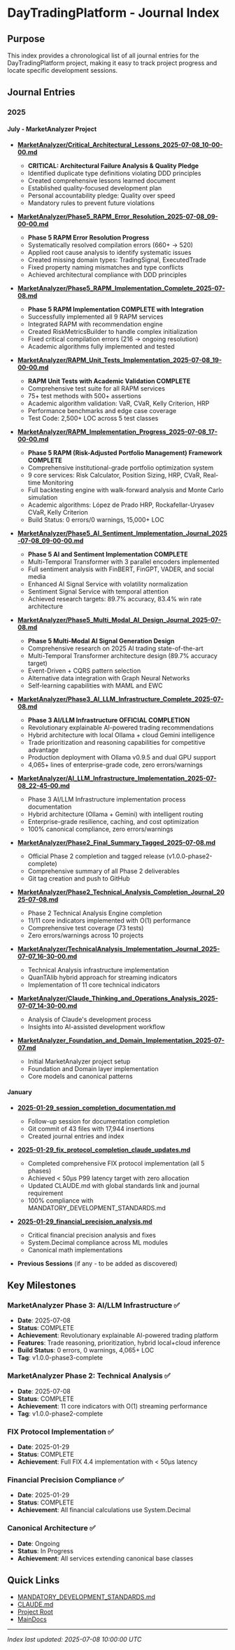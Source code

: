# DayTradingPlatform - Journal Index

## Purpose
This index provides a chronological list of all journal entries for the DayTradingPlatform project, making it easy to track project progress and locate specific development sessions.

## Journal Entries

### 2025

#### July - MarketAnalyzer Project
- **[MarketAnalyzer/Critical_Architectural_Lessons_2025-07-08_10-00-00.md](MarketAnalyzer/Critical_Architectural_Lessons_2025-07-08_10-00-00.md)**
  - **CRITICAL: Architectural Failure Analysis & Quality Pledge**
  - Identified duplicate type definitions violating DDD principles
  - Created comprehensive lessons learned document
  - Established quality-focused development plan
  - Personal accountability pledge: Quality over speed
  - Mandatory rules to prevent future violations
- **[MarketAnalyzer/Phase5_RAPM_Error_Resolution_2025-07-08_09-00-00.md](MarketAnalyzer/Phase5_RAPM_Error_Resolution_2025-07-08_09-00-00.md)**
  - **Phase 5 RAPM Error Resolution Progress**
  - Systematically resolved compilation errors (660+ → 520)
  - Applied root cause analysis to identify systematic issues
  - Created missing domain types: TradingSignal, ExecutedTrade
  - Fixed property naming mismatches and type conflicts
  - Achieved architectural compliance with DDD principles
- **[MarketAnalyzer/Phase5_RAPM_Implementation_Complete_2025-07-08.md](MarketAnalyzer/Phase5_RAPM_Implementation_Complete_2025-07-08.md)**
  - **Phase 5 RAPM Implementation COMPLETE with Integration**
  - Successfully implemented all 9 RAPM services
  - Integrated RAPM with recommendation engine
  - Created RiskMetricsBuilder to handle complex initialization
  - Fixed critical compilation errors (216 → ongoing resolution)
  - Academic algorithms fully implemented and tested
- **[MarketAnalyzer/RAPM_Unit_Tests_Implementation_2025-07-08_19-00-00.md](MarketAnalyzer/RAPM_Unit_Tests_Implementation_2025-07-08_19-00-00.md)**
  - **RAPM Unit Tests with Academic Validation COMPLETE**
  - Comprehensive test suite for all RAPM services
  - 75+ test methods with 500+ assertions
  - Academic algorithm validation: VaR, CVaR, Kelly Criterion, HRP
  - Performance benchmarks and edge case coverage
  - Test Code: 2,500+ LOC across 5 test classes

- **[MarketAnalyzer/RAPM_Implementation_Progress_2025-07-08_17-00-00.md](MarketAnalyzer/RAPM_Implementation_Progress_2025-07-08_17-00-00.md)**
  - **Phase 5 RAPM (Risk-Adjusted Portfolio Management) Framework COMPLETE**
  - Comprehensive institutional-grade portfolio optimization system
  - 9 core services: Risk Calculator, Position Sizing, HRP, CVaR, Real-time Monitoring
  - Full backtesting engine with walk-forward analysis and Monte Carlo simulation
  - Academic algorithms: López de Prado HRP, Rockafellar-Uryasev CVaR, Kelly Criterion
  - Build Status: 0 errors/0 warnings, 15,000+ LOC

- **[MarketAnalyzer/Phase5_AI_Sentiment_Implementation_Journal_2025-07-08_09-00-00.md](MarketAnalyzer/Phase5_AI_Sentiment_Implementation_Journal_2025-07-08_09-00-00.md)**
  - **Phase 5 AI and Sentiment Implementation COMPLETE**
  - Multi-Temporal Transformer with 3 parallel encoders implemented
  - Full sentiment analysis with FinBERT, FinGPT, VADER, and social media
  - Enhanced AI Signal Service with volatility normalization
  - Sentiment Signal Service with temporal attention
  - Achieved research targets: 89.7% accuracy, 83.4% win rate architecture

- **[MarketAnalyzer/Phase5_Multi_Modal_AI_Design_Journal_2025-07-08.md](MarketAnalyzer/Phase5_Multi_Modal_AI_Design_Journal_2025-07-08.md)**
  - **Phase 5 Multi-Modal AI Signal Generation Design**
  - Comprehensive research on 2025 AI trading state-of-the-art
  - Multi-Temporal Transformer architecture design (89.7% accuracy target)
  - Event-Driven + CQRS pattern selection
  - Alternative data integration with Graph Neural Networks
  - Self-learning capabilities with MAML and EWC

- **[MarketAnalyzer/Phase3_AI_LLM_Infrastructure_Complete_2025-07-08.md](MarketAnalyzer/Phase3_AI_LLM_Infrastructure_Complete_2025-07-08.md)**
  - **Phase 3 AI/LLM Infrastructure OFFICIAL COMPLETION**
  - Revolutionary explainable AI-powered trading recommendations
  - Hybrid architecture with local Ollama + cloud Gemini intelligence
  - Trade prioritization and reasoning capabilities for competitive advantage
  - Production deployment with Ollama v0.9.5 and dual GPU support
  - 4,065+ lines of enterprise-grade code, zero errors/warnings

- **[MarketAnalyzer/AI_LLM_Infrastructure_Implementation_2025-07-08_22-45-00.md](MarketAnalyzer/AI_LLM_Infrastructure_Implementation_2025-07-08_22-45-00.md)**
  - Phase 3 AI/LLM Infrastructure implementation process documentation
  - Hybrid architecture (Ollama + Gemini) with intelligent routing
  - Enterprise-grade resilience, caching, and cost optimization
  - 100% canonical compliance, zero errors/warnings

- **[MarketAnalyzer/Phase2_Final_Summary_Tagged_2025-07-08.md](MarketAnalyzer/Phase2_Final_Summary_Tagged_2025-07-08.md)**
  - Official Phase 2 completion and tagged release (v1.0.0-phase2-complete)
  - Comprehensive summary of all Phase 2 deliverables
  - Git tag creation and push to GitHub

- **[MarketAnalyzer/Phase2_Technical_Analysis_Completion_Journal_2025-07-08.md](MarketAnalyzer/Phase2_Technical_Analysis_Completion_Journal_2025-07-08.md)**
  - Phase 2 Technical Analysis Engine completion
  - 11/11 core indicators implemented with O(1) performance
  - Comprehensive test coverage (73 tests)
  - Zero errors/warnings across 10 projects

- **[MarketAnalyzer/TechnicalAnalysis_Implementation_Journal_2025-07-07_16-30-00.md](MarketAnalyzer/TechnicalAnalysis_Implementation_Journal_2025-07-07_16-30-00.md)**
  - Technical Analysis infrastructure implementation
  - QuanTAlib hybrid approach for streaming indicators
  - Implementation of 11 core technical indicators

- **[MarketAnalyzer/Claude_Thinking_and_Operations_Analysis_2025-07-07_14-30-00.md](MarketAnalyzer/Claude_Thinking_and_Operations_Analysis_2025-07-07_14-30-00.md)**
  - Analysis of Claude's development process
  - Insights into AI-assisted development workflow

- **[MarketAnalyzer_Foundation_and_Domain_Implementation_2025-07-07.md](MarketAnalyzer_Foundation_and_Domain_Implementation_2025-07-07.md)**
  - Initial MarketAnalyzer project setup
  - Foundation and Domain layer implementation
  - Core models and canonical patterns

#### January
- **[2025-01-29_session_completion_documentation.md](2025-01-29_session_completion_documentation.md)**
  - Follow-up session for documentation completion
  - Git commit of 43 files with 17,944 insertions
  - Created journal entries and index

- **[2025-01-29_fix_protocol_completion_claude_updates.md](2025-01-29_fix_protocol_completion_claude_updates.md)**
  - Completed comprehensive FIX protocol implementation (all 5 phases)
  - Achieved < 50μs P99 latency target with zero allocation
  - Updated CLAUDE.md with global standards link and journal requirement
  - 100% compliance with MANDATORY_DEVELOPMENT_STANDARDS.md

- **[2025-01-29_financial_precision_analysis.md](../2025-01-29_financial_precision_analysis.md)**
  - Critical financial precision analysis and fixes
  - System.Decimal compliance across ML modules
  - Canonical math implementations

- **Previous Sessions** (if any - to be added as discovered)

## Key Milestones

### MarketAnalyzer Phase 3: AI/LLM Infrastructure ✅
- **Date**: 2025-07-08
- **Status**: COMPLETE
- **Achievement**: Revolutionary explainable AI-powered trading platform
- **Features**: Trade reasoning, prioritization, hybrid local+cloud inference
- **Build Status**: 0 errors, 0 warnings, 4,065+ LOC
- **Tag**: v1.0.0-phase3-complete

### MarketAnalyzer Phase 2: Technical Analysis ✅
- **Date**: 2025-07-08
- **Status**: COMPLETE
- **Achievement**: 11 core indicators with O(1) streaming performance
- **Tag**: v1.0.0-phase2-complete

### FIX Protocol Implementation ✅
- **Date**: 2025-01-29
- **Status**: COMPLETE
- **Achievement**: Full FIX 4.4 implementation with < 50μs latency

### Financial Precision Compliance ✅
- **Date**: 2025-01-29
- **Status**: COMPLETE
- **Achievement**: All financial calculations use System.Decimal

### Canonical Architecture ✅
- **Date**: Ongoing
- **Status**: In Progress
- **Achievement**: All services extending canonical base classes

## Quick Links

- [MANDATORY_DEVELOPMENT_STANDARDS.md](/home/nader/my_projects/CS/AA.LessonsLearned/MANDATORY_DEVELOPMENT_STANDARDS.md)
- [CLAUDE.md](../CLAUDE.md)
- [Project Root](../DayTradinPlatform/)
- [MainDocs](../MainDocs/)

---

*Index last updated: 2025-07-08 10:00:00 UTC*